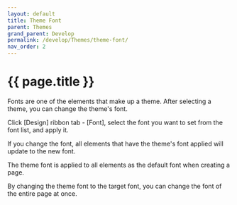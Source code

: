 ```yaml
---
layout: default
title: Theme Font
parent: Themes
grand_parent: Develop
permalink: /develop/Themes/theme-font/
nav_order: 2
---
```


# {{ page.title }}

Fonts are one of the elements that make up a theme. After selecting a theme, you can change the theme's font.

Click [Design] ribbon tab - [Font], select the font you want to set from the font list, and apply it.

If you change the font, all elements that have the theme's font applied will update to the new font.

The theme font is applied to all elements as the default font when creating a page.

By changing the theme font to the target font, you can change the font of the entire page at once.
